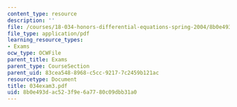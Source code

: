 ```yaml
---
content_type: resource
description: ''
file: /courses/18-034-honors-differential-equations-spring-2004/8b0e493dac523f9e6a7780c09dbb31a0_034exam3.pdf
file_type: application/pdf
learning_resource_types:
- Exams
ocw_type: OCWFile
parent_title: Exams
parent_type: CourseSection
parent_uid: 83cea548-8968-c5cc-9217-7c2459b121ac
resourcetype: Document
title: 034exam3.pdf
uid: 8b0e493d-ac52-3f9e-6a77-80c09dbb31a0
---
```

